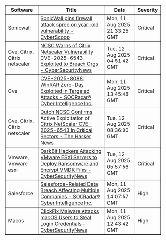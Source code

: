 <table border="1" style="width:100%; border-collapse: collapse;">
<thead>
<tr>
<th>Software</th>
<th>Title</th>
<th>Date</th>
<th>Severity</th>
</tr>
</thead>
<tbody><tr>
<td>Sonicwall</td>
<td><a href="https://news.google.com/rss/articles/CBMid0FVX3lxTE9xV0Q0OV9uWThGdUJ4dW9ISUczZi1YUk85WlpTTmoxTkJfOXp0d2poM0ptUTZfak8wdFUtdUVMU0h1MmgwTVZvbzFyc3VmQTRfSEpvekhTVnpnc1ZyRndDTHZzOVFvQzF0Ulo2YTRybnZUNmZzRkNz?oc=5">SonicWall pins firewall attack spree on year-old vulnerability - CyberScoop</a></td>
<td>Mon, 11 Aug 2025 21:33:25 GMT</td>
<td>Critical</td>
</tr>
<tr>
<td>Cve, Citrix, Citrix netscaler</td>
<td><a href="https://news.google.com/rss/articles/CBMigAFBVV95cUxQZUJMUjVPajRCTl96UlRuSk5rUzltMHR5RUpBN3RMaTEwdDQ0UWpaOGhnRVdsVFhTdVBPZzgwZ3Fob09XSlR4OXdvR0lUNy1zODYtMGJna2dJMml3UE1SZ2tzMEdUM3kyUFVXU3hxRlRpWnlEZ0JPT2xvVHVVY0gtZtIBhgFBVV95cUxOVjZ5X3BhLWhxUDZDZEhtcUdMSHAzaEluclMzbkVleWt4YkNwaG5RamZYdzlZQ2pDQmlqU2ZMWlVXWnFNeEdZaTVGLVIzdU9SSFEyTDhZSl9ydEY2ZUJUZHJ1VzA4YmpRb01KQlFZQzJ3N0NxN0xyVTdSMUI5ekRyLV82SFBLZw?oc=5">NCSC Warns of Citrix Netscaler Vulnerability CVE-2025-6543 Exploited to Breach Orgs - CyberSecurityNews</a></td>
<td>Tue, 12 Aug 2025 04:51:42 GMT</td>
<td>Critical</td>
</tr>
<tr>
<td>Cve</td>
<td><a href="https://news.google.com/rss/articles/CBMieEFVX3lxTE9kQ3RvTDlxRXdSVzlnSDZ2SG1HdDlEQTNCaDBQSXJoczFLWExUVkdseGpqSWdraGFQalRHZjY3ZVpJb0VTSXNsVmtFejM1OGdPZTh1UVBTanlCXzNmUWVrT1VSZHVRaDZ1SFdCa3Z6cnIwZi1fS2Y1Ng?oc=5">CVE-2025-8088: WinRAR Zero-Day Exploited in Targeted Attacks - SOCRadar® Cyber Intelligence Inc.</a></td>
<td>Mon, 11 Aug 2025 13:45:48 GMT</td>
<td>Critical</td>
</tr>
<tr>
<td>Cve, Citrix, Citrix netscaler</td>
<td><a href="https://news.google.com/rss/articles/CBMihAFBVV95cUxPX1BIcTVYNTVvM1BPZTQ2TmZHZUJWRTNnTjdTUXNYaG1yWTJETG5jMFl0M0Y3aE5sVzIyYktLMG5IUWJfZk9BRkZuUDJtcDUwYWhZWVpZdml0cDdpU25pY1J0ZWZSOTBfRDc4VGh6NlBBem5ablVHSmNsck1mYm8telRxMUQ?oc=5">Dutch NCSC Confirms Active Exploitation of Citrix NetScaler CVE-2025-6543 in Critical Sectors - The Hacker News</a></td>
<td>Tue, 12 Aug 2025 08:36:00 GMT</td>
<td>Critical</td>
</tr>
<tr>
<td>Vmware, Vmware esxi</td>
<td><a href="https://news.google.com/rss/articles/CBMiggFBVV95cUxNVXlGeV9qd1R1Q0x4QUZuc2d0cXducFhwUGZzazNxcEUwNTNybnYya3VkQTE5dVFnRjJaaEUyZGpGd1FvMDBPMFRtaUtHeFRBN0xoaURWcFV4bzRsNkdUb25nYkF4NkZvWHpMS1BRcGpKU1JXSHNPWUdzMVlGc2V5QW530gGHAUFVX3lxTE0yMFdjdk1Ldy1odGl5WmdkcGtOMVhuWTRTdE9aRTJnc0xhTU8tUEo5WkpReGcxRXFfT2haNXhrN2ZJUnhJMUFmeWpjUjlCSENpTmtoY25mdDZJQ0ZPbm8zcEtFdk45ZGVvSU9fUWtaMVdya0FDOHB6bWl6QkU1Ty1NODBkbmlQbw?oc=5">DarkBit Hackers Attacking VMware ESXi Servers to Deploy Ransomware and Encrypt VMDK Files - CyberSecurityNews</a></td>
<td>Tue, 12 Aug 2025 05:57:56 GMT</td>
<td>Critical</td>
</tr>
<tr>
<td>Salesforce</td>
<td><a href="https://news.google.com/rss/articles/CBMifEFVX3lxTFB0bkFCdFJEQllRelczbHFmdkViWUtnV1Bpd3RNQjRBcmZ4elo1UVl2ZlRvdkRidjlVUnFNa2R1bUl4V2xYalQwXzJqTjlfM1ppT1d6YXpjeWhubDVmdnBoa0FiLWpxOE14S2lwMGtnZ2FuQTY1dTgwVGRHWWg?oc=5">Salesforce-Related Data Breach Affecting Multiple Companies - SOCRadar® Cyber Intelligence Inc.</a></td>
<td>Mon, 11 Aug 2025 14:07:57 GMT</td>
<td>High</td>
</tr>
<tr>
<td>Macos</td>
<td><a href="https://news.google.com/rss/articles/CBMibkFVX3lxTE9BaG15ekpyZm1raGhwQ3dyeDhHU2hOLWlnbkwtQl9XWGUzc3B1NDZlY3dwblNjc0x0TEUyNS0yY2ViWkFoRWFFelUtZkFTalRXM1R2Y21mN0xTS0hsV096eENiQlhGZVl2TzdaU0530gFzQVVfeXFMT29pX3lSNjNfUmdURG15MW1ZS3h2WlJEQ3hZa2wyVVBYcTRUektpaDV1YmZDc1JaWUp2MnhkcVU5bDR2RldURGh0dVllUUJsUDBwZzhXM1RZTG1tT29wMGYtaWo4dXdTSFRqODdJWGh1NDA1MA?oc=5">ClickFix Malware Attacks macOS Users to Steal Login Credentials - CyberSecurityNews</a></td>
<td>Mon, 11 Aug 2025 12:43:42 GMT</td>
<td>High</td>
</tr>
</tbody>
</table>